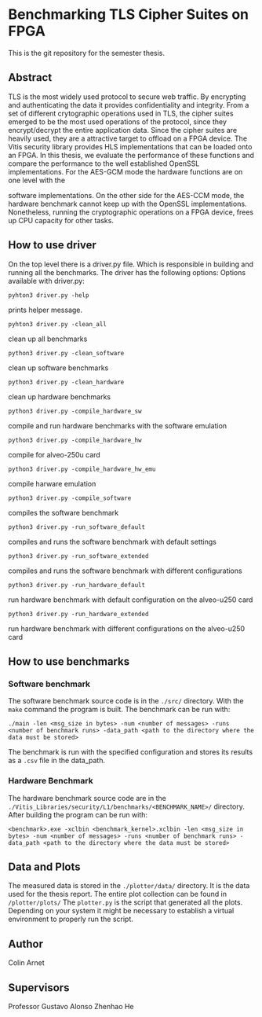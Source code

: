 
  

# Benchmarking TLS Cipher Suites on FPGA

This is the git repository for the semester thesis.
## Abstract

TLS is the most widely used protocol to secure web traffic. By encrypting and authenticating the data it provides confidentiality and integrity. From a set of different crytographic operations used in TLS, the cipher suites emerged to be the most used operations of the protocol, since they encrypt/decrypt the entire application data. Since the cipher suites are heavily used, they are a attractive target to offload on a FPGA device. The Vitis security library provides HLS implementations that can be loaded onto an FPGA. In this thesis, we evaluate the performance of these functions and compare the performance to the well established OpenSSL implementations. For the AES-GCM mode the hardware functions are on one level with the

software implementations. On the other side for the AES-CCM mode, the hardware benchmark cannot keep up with the OpenSSL implementations. Nonetheless, running the cryptographic operations on a FPGA device, frees up CPU capacity for other tasks.

## How to use driver
On the top level there is a driver.py file. Which is responsible in building and running all the benchmarks. The driver has the following options:
Options available with driver.py:

`pyhton3 driver.py -help`

prints helper message.

`pyhton3 driver.py -clean_all`

clean up all benchmarks

`python3 driver.py -clean_software`

clean up software benchmarks

`python3 driver.py -clean_hardware`

clean up hardware benchmarks

`python3 driver.py -compile_hardware_sw`

compile and run hardware benchmarks with the software emulation

`python3 driver.py -compile_hardware_hw`

compile for alveo-250u card

`python3 driver.py -compile_hardware_hw_emu`

compile harware emulation

`python3 driver.py -compile_software`

compiles the software benchmark

`python3 driver.py -run_software_default`

compiles and runs the software benchmark with default settings

`python3 driver.py -run_software_extended`

compiles and runs the software benchmark with different configurations

`python3 driver.py -run_hardware_default`

run hardware benchmark with default configuration on the alveo-u250 card

`python3 driver.py -run_hardware_extended`

run hardware benchmark with different configurations on the alveo-u250 card

## How to use benchmarks
### Software benchmark
The software benchmark source code is in the `./src/` directory. With the `make` command the program is built.
The benchmark can be run with:

`./main -len <msg_size in bytes> -num <number of messages> -runs <number of benchmark runs> -data_path <path to the directory where the data must be stored>`

The benchmark is run with the specified configuration and stores its results as a `.csv` file in the data_path.
### Hardware Benchmark
The hardware benchmark source code are in the `./Vitis_Libraries/security/L1/benchmarks/<BENCHMARK_NAME>/` directory. After building the program can be run with:

`<benchmark>.exe -xclbin <benchmark_kernel>.xclbin -len <msg_size in bytes> -num <number of messages> -runs <number of benchmark runs> -data_path <path to the directory where the data must be stored>`

## Data and Plots
The measured data is stored in the `./plotter/data/` directory. It is the data used for the thesis report.
The entire plot collection can be found in `/plotter/plots/`
The `plotter.py` is the script that generated all the plots. Depending on your system it might be necessary to establish a virtual environment to properly run the script.
## Author
Colin Arnet
## Supervisors
Professor Gustavo Alonso
Zhenhao He
